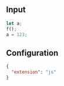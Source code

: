 
## Input
```javascript input
let a;
f();
a = 123;
```

## Configuration
```json configuration
{
  "extension": "js"
}
```
